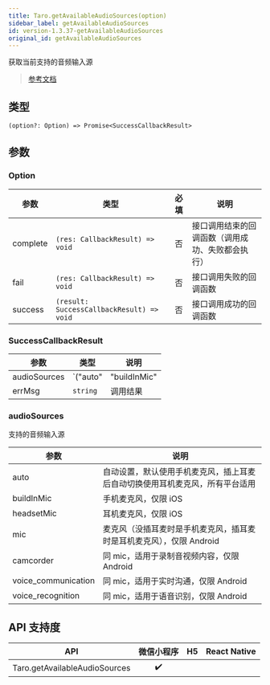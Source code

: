 ```yaml
---
title: Taro.getAvailableAudioSources(option)
sidebar_label: getAvailableAudioSources
id: version-1.3.37-getAvailableAudioSources
original_id: getAvailableAudioSources
---
```


获取当前支持的音频输入源

> [参考文档](https://developers.weixin.qq.com/miniprogram/dev/api/media/audio/wx.getAvailableAudioSources.html)

## 类型

```tsx
(option?: Option) => Promise<SuccessCallbackResult>
```

## 参数

### Option

| 参数 | 类型 | 必填 | 说明 |
| --- | --- | :---: | --- |
| complete | `(res: CallbackResult) => void` | 否 | 接口调用结束的回调函数（调用成功、失败都会执行） |
| fail | `(res: CallbackResult) => void` | 否 | 接口调用失败的回调函数 |
| success | `(result: SuccessCallbackResult) => void` | 否 | 接口调用成功的回调函数 |

### SuccessCallbackResult

| 参数 | 类型 | 说明 |
| --- | --- | --- |
| audioSources | `("auto" | "buildInMic" | "headsetMic" | "mic" | "camcorder" | "voice_communication" | "voice_recognition")[]` | 支持的音频输入源列表，可在 [RecorderManager.start()](https://developers.weixin.qq.com/miniprogram/dev/api/media/recorder/RecorderManager.start.html) 接口中使用。返回值定义参考 https://developer.android.com/reference/kotlin/android/media/MediaRecorder.AudioSource |
| errMsg | `string` | 调用结果 |

### audioSources

支持的音频输入源

| 参数 | 说明 |
| --- | --- |
| auto | 自动设置，默认使用手机麦克风，插上耳麦后自动切换使用耳机麦克风，所有平台适用 |
| buildInMic | 手机麦克风，仅限 iOS |
| headsetMic | 耳机麦克风，仅限 iOS |
| mic | 麦克风（没插耳麦时是手机麦克风，插耳麦时是耳机麦克风），仅限 Android |
| camcorder | 同 mic，适用于录制音视频内容，仅限 Android |
| voice_communication | 同 mic，适用于实时沟通，仅限 Android |
| voice_recognition | 同 mic，适用于语音识别，仅限 Android |

## API 支持度

| API | 微信小程序 | H5 | React Native |
| :---: | :---: | :---: | :---: |
| Taro.getAvailableAudioSources | ✔️ |  |  |
